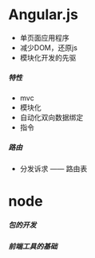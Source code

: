 # Angular.js
- 单页面应用程序
- 减少DOM，还原js
- 模块化开发的先驱
##### 特性
- mvc
- 模块化
- 自动化双向数据绑定
- 指令
##### 路由
- 分发诉求 —— 路由表

# node
##### 包的开发
##### 前端工具的基础